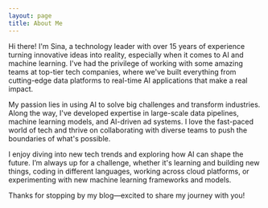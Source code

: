 ```yaml
---
layout: page
title: About Me
---
```


Hi there! I'm Sina, a technology leader with over 15 years of experience turning innovative ideas into reality, especially when it comes to AI and machine learning. I've had the privilege of working with some amazing teams at top-tier tech companies, where we've built everything from cutting-edge data platforms to real-time AI applications that make a real impact.

My passion lies in using AI to solve big challenges and transform industries. Along the way, I've developed expertise in large-scale data pipelines, machine learning models, and AI-driven ad systems. I love the fast-paced world of tech and thrive on collaborating with diverse teams to push the boundaries of what's possible.

I enjoy diving into new tech trends and exploring how AI can shape the future. I’m always up for a challenge, whether it's learning and building new things, coding in different languages, working across cloud platforms, or experimenting with new machine learning frameworks and models.

Thanks for stopping by my blog—excited to share my journey with you!

